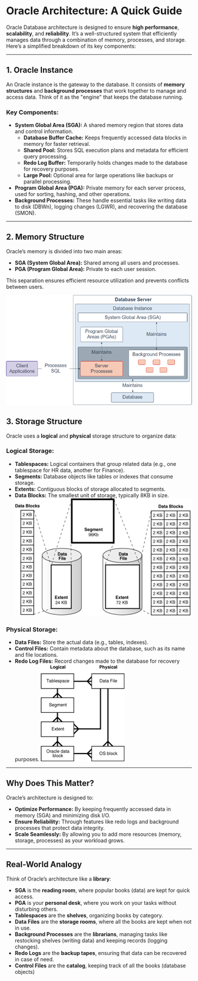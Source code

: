# Oracle Architecture: A Quick Guide

Oracle Database architecture is designed to ensure **high performance**, **scalability**, and **reliability**. It’s a well-structured system that efficiently manages data through a combination of memory, processes, and storage. Here’s a simplified breakdown of its key components:

---

## **1. Oracle Instance**

An Oracle instance is the gateway to the database. It consists of **memory structures** and **background processes** that work together to manage and access data. Think of it as the "engine" that keeps the database running.

### Key Components:

- **System Global Area (SGA):** A shared memory region that stores data and control information.
  - **Database Buffer Cache:** Keeps frequently accessed data blocks in memory for faster retrieval.
  - **Shared Pool:** Stores SQL execution plans and metadata for efficient query processing.
  - **Redo Log Buffer:** Temporarily holds changes made to the database for recovery purposes.
  - **Large Pool:** Optional area for large operations like backups or parallel processing.
- **Program Global Area (PGA):** Private memory for each server process, used for sorting, hashing, and other operations.
- **Background Processes:** These handle essential tasks like writing data to disk (DBWn), logging changes (LGWR), and recovering the database (SMON).

---

## **2. Memory Structure**

Oracle’s memory is divided into two main areas:

- **SGA (System Global Area):** Shared among all users and processes.
- **PGA (Program Global Area):** Private to each user session.

This separation ensures efficient resource utilization and prevents conflicts between users.

![Oracle Architecture](media/memory_arch.png)

## **3. Storage Structure**

Oracle uses a **logical** and **physical** storage structure to organize data:

### **Logical Storage:**

- **Tablespaces:** Logical containers that group related data (e.g., one tablespace for HR data, another for Finance).
- **Segments:** Database objects like tables or indexes that consume storage.
- **Extents:** Contiguous blocks of storage allocated to segments.
- **Data Blocks:** The smallest unit of storage, typically 8KB in size.
  ![Oracle Architecture](media/segments_blocks.gif)

### **Physical Storage:**

- **Data Files:** Store the actual data (e.g., tables, indexes).
- **Control Files:** Contain metadata about the database, such as its name and file locations.
- **Redo Log Files:** Record changes made to the database for recovery purposes.
  ![Oracle Architecture](media/logical_physical.gif)

---

## **Why Does This Matter?**

Oracle’s architecture is designed to:

- **Optimize Performance:** By keeping frequently accessed data in memory (SGA) and minimizing disk I/O.
- **Ensure Reliability:** Through features like redo logs and background processes that protect data integrity.
- **Scale Seamlessly:** By allowing you to add more resources (memory, storage, processes) as your workload grows.

---

## **Real-World Analogy**

Think of Oracle’s architecture like a **library**:

- **SGA** is the **reading room**, where popular books (data) are kept for quick access.
- **PGA** is your **personal desk**, where you work on your tasks without disturbing others.
- **Tablespaces** are the **shelves**, organizing books by category.
- **Data Files** are the **storage rooms**, where all the books are kept when not in use.
- **Background Processes** are the **librarians**, managing tasks like restocking shelves (writing data) and keeping records (logging changes).
- **Redo Logs** are the **backup tapes**, ensuring that data can be recovered in case of need.
- **Control Files** are the **catalog**, keeping track of all the books (database objects)
